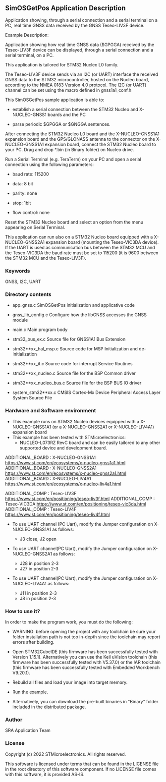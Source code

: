 
## <b>SimOSGetPos Application Description</b>

Application showing, through a serial connection and a serial terminal on a PC, 
real time GNSS data received by the GNSS Teseo-LIV3F device.

Example Description:

Application showing how real time GNSS data ($GPGGA) received by the Teseo-LIV3F device 
can be displayed, through a serial connection and a serial terminal, on a PC.

This application is tailored for STM32 Nucleo L0 family.

The Teseo-LIV3F device sends via an I2C (or UART) interface the received GNSS data to the STM32 
microcontroller, hosted on the Nucleo board, according to the NMEA 0183 Version 4.0 protocol.
The I2C (or UART) channel can be set using the macro defined in gnss1a1_conf.h

This SimOSGetPos sample application is able to:

 - establish a serial connection between the STM32 Nucleo and X-NUCLEO-GNSS1 boards and the PC

 - parse periodic $GPGGA or $GNGGA sentences.
	
After connecting the STM32 Nucleo L0 board and the X-NUCLEO-GNSS1A1 expansion board and the 
GPS/GLONASS antenna to the connector on the X-NUCLEO-GNSS1A1 expansion board, connect the 
STM32 Nucleo board to your PC.
Drag and drop *.bin (in Binary folder) on Nucleo drive.

Run a Serial Terminal (e.g. TeraTerm) on your PC and open a serial connection using the 
following parameters:

 - baud rate: 115200

 - data: 8 bit

 - parity: none

 - stop: 1bit

 - flow control: none

Reset the STM32 Nucleo board and select an option from the menu appearing on Serial Terminal.

This application can run also on a STM32 Nucleo board equipped with a X-NUCLEO-GNSS2A1 expansion board (mounting the Teseo-VIC3DA device).
If the UART is used as communication bus between the STM32 MCU and the Teseo-VIC3DA the baud rate must be set to 115200 (it is 9600 between the STM32 MCU and the Teseo-LIV3F).

### <b>Keywords</b>

GNSS, I2C, UART

### <b>Directory contents</b>

 - app_gnss.c             SimOSGetPos initialization and applicative code
 
 - gnss_lib_config.c      Configure how the libGNSS accesses the GNSS module
 
 - main.c                 Main program body
 
 - stm32_bus_ex.c         Source file for GNSS1A1 Bus Extension
 
 - stm32**xx_hal_msp.c    Source code for MSP Initialization and de-Initialization

 - stm32**xx_it.c         Source code for interrupt Service Routines

 - stm32**xx_nucleo.c     Source file for the BSP Common driver 
						
 - stm32**xx_nucleo_bus.c Source file for the BSP BUS IO driver
 
 - system_stm32**xx.c     CMSIS Cortex-Mx Device Peripheral Access Layer System Source File
  
### <b>Hardware and Software environment</b>

  - This example runs on STM32 Nucleo devices equipped with a X-NUCLEO-GNSS1A1 (or a X-NUCLEO-GNSS2A1 or X-NUCLEO-LIV4A1) expansion board
  - This example has been tested with STMicroelectronics:
    - NUCLEO-L073RZ RevC board
    and can be easily tailored to any other supported device and development board.

ADDITIONAL_BOARD : X-NUCLEO-GNSS1A1 https://www.st.com/en/ecosystems/x-nucleo-gnss1a1.html
ADDITIONAL_BOARD : X-NUCLEO-GNSS2A1 https://www.st.com/en/ecosystems/x-nucleo-gnss2a1.html
ADDITIONAL_BOARD : X-NUCLEO-LIV4A1 https://www.st.com/en/ecosystems/x-nucleo-liv4a1.html

ADDITIONAL_COMP : Teseo-LIV3F https://www.st.com/en/positioning/teseo-liv3f.html
ADDITIONAL_COMP : Teseo-VIC3DA https://www.st.com/en/positioning/teseo-vic3da.html
ADDITIONAL_COMP : Teseo-LIV4F https://www.st.com/en/positioning/teseo-liv4f.html


- To use UART channel (PC Uart), modify the Jumper configuration on X-NUCLEO-GNSS1A1 as follows:
    -	J3 close, J2 open

 - To use UART channel(PC Uart), modify the Jumper configuration on X-NUCLEO-GNSS2A1 as follows:
    -	J28 in position 2-3
    -	J27 in position 2-3
    
 - To use UART channel(PC Uart), modify the Jumper configuration on X-NUCLEO-LIV4A1 as follows:
    -	J11 in position 2-3
    -	J8 in position 2-3
  
### <b>How to use it?</b>

In order to make the program work, you must do the following:

 - WARNING: before opening the project with any toolchain be sure your folder
   installation path is not too in-depth since the toolchain may report errors
   after building.
   
 - Open STM32CubeIDE (this firmware has been successfully tested with Version 1.15.1).
   Alternatively you can use the Keil uVision toolchain (this firmware
   has been successfully tested with V5.37.0) or the IAR toolchain (this firmware has 
   been successfully tested with Embedded Workbench V9.20.1).
   
 - Rebuild all files and load your image into target memory.
 
 - Run the example.
 
 - Alternatively, you can download the pre-built binaries in "Binary" 
   folder included in the distributed package.

### <b>Author</b>

SRA Application Team

### <b>License</b>

Copyright (c) 2022 STMicroelectronics.
All rights reserved.

This software is licensed under terms that can be found in the LICENSE file
in the root directory of this software component.
If no LICENSE file comes with this software, it is provided AS-IS.
